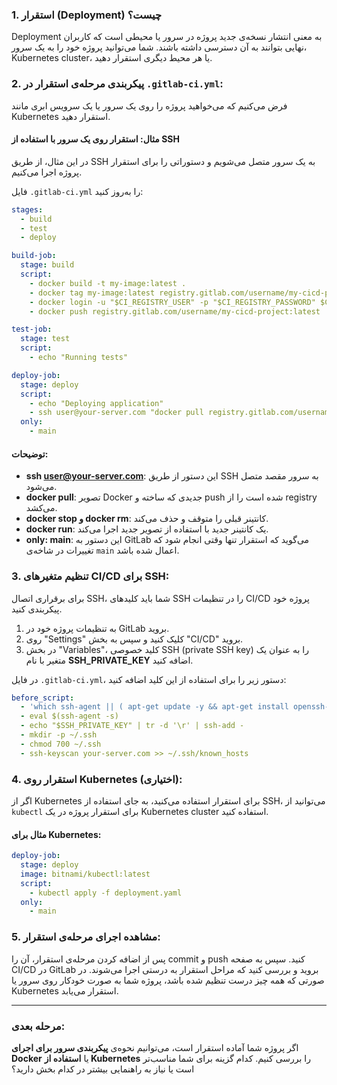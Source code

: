 
### 1. **استقرار (Deployment) چیست؟**
Deployment به معنی انتشار نسخه‌ی جدید پروژه در سرور یا محیطی است که کاربران نهایی بتوانند به آن دسترسی داشته باشند. شما می‌توانید پروژه خود را به یک سرور، Kubernetes cluster، یا هر محیط دیگری استقرار دهید.

### 2. **پیکربندی مرحله‌ی استقرار در `.gitlab-ci.yml`:**
فرض می‌کنیم که می‌خواهید پروژه را روی یک سرور یا یک سرویس ابری مانند Kubernetes استقرار دهید.

#### مثال: استقرار روی یک سرور با استفاده از SSH
در این مثال، از طریق SSH به یک سرور متصل می‌شویم و دستوراتی را برای استقرار پروژه اجرا می‌کنیم.

فایل `.gitlab-ci.yml` را به‌روز کنید:

```yaml
stages:
  - build
  - test
  - deploy

build-job:
  stage: build
  script:
    - docker build -t my-image:latest .
    - docker tag my-image:latest registry.gitlab.com/username/my-cicd-project:latest
    - docker login -u "$CI_REGISTRY_USER" -p "$CI_REGISTRY_PASSWORD" $CI_REGISTRY
    - docker push registry.gitlab.com/username/my-cicd-project:latest

test-job:
  stage: test
  script:
    - echo "Running tests"

deploy-job:
  stage: deploy
  script:
    - echo "Deploying application"
    - ssh user@your-server.com "docker pull registry.gitlab.com/username/my-cicd-project:latest && docker stop my-container && docker rm my-container && docker run -d --name my-container registry.gitlab.com/username/my-cicd-project:latest"
  only:
    - main
```

#### توضیحات:
- **ssh user@your-server.com**: این دستور از طریق SSH به سرور مقصد متصل می‌شود.
- **docker pull**: تصویر Docker جدیدی که ساخته و push شده است را از registry می‌کشد.
- **docker stop و docker rm**: کانتینر قبلی را متوقف و حذف می‌کند.
- **docker run**: یک کانتینر جدید با استفاده از تصویر جدید اجرا می‌کند.
- **only: main**: این دستور به GitLab می‌گوید که استقرار تنها وقتی انجام شود که تغییرات در شاخه‌ی `main` اعمال شده باشد.

### 3. **تنظیم متغیرهای CI/CD برای SSH:**

برای برقراری اتصال SSH، شما باید کلیدهای SSH را در تنظیمات CI/CD پروژه خود پیکربندی کنید.

1. به تنظیمات پروژه خود در GitLab بروید.
2. روی "Settings" کلیک کنید و سپس به بخش "CI/CD" بروید.
3. در بخش "Variables"، کلید خصوصی SSH (private SSH key) را به عنوان یک متغیر با نام **SSH_PRIVATE_KEY** اضافه کنید.

در فایل `.gitlab-ci.yml`، دستور زیر را برای استفاده از این کلید اضافه کنید:

```yaml
before_script:
  - 'which ssh-agent || ( apt-get update -y && apt-get install openssh-client -y )'
  - eval $(ssh-agent -s)
  - echo "$SSH_PRIVATE_KEY" | tr -d '\r' | ssh-add -
  - mkdir -p ~/.ssh
  - chmod 700 ~/.ssh
  - ssh-keyscan your-server.com >> ~/.ssh/known_hosts
```

### 4. **استقرار روی Kubernetes (اختیاری)**:

اگر از Kubernetes برای استقرار استفاده می‌کنید، به جای استفاده از SSH، می‌توانید از `kubectl` برای استقرار پروژه در یک Kubernetes cluster استفاده کنید.

#### مثال برای Kubernetes:

```yaml
deploy-job:
  stage: deploy
  image: bitnami/kubectl:latest
  script:
    - kubectl apply -f deployment.yaml
  only:
    - main
```

### 5. **مشاهده اجرای مرحله‌ی استقرار:**

پس از اضافه کردن مرحله‌ی استقرار، آن را commit و push کنید. سپس به صفحه CI/CD در GitLab بروید و بررسی کنید که مراحل استقرار به درستی اجرا می‌شوند. در صورتی که همه چیز درست تنظیم شده باشد، پروژه شما به صورت خودکار روی سرور یا Kubernetes استقرار می‌یابد.

---

### مرحله بعدی:
اگر پروژه شما آماده استقرار است، می‌توانیم نحوه‌ی **پیکربندی سرور برای اجرای Docker** یا **استفاده از Kubernetes** را بررسی کنیم. کدام گزینه برای شما مناسب‌تر است یا نیاز به راهنمایی بیشتر در کدام بخش دارید؟
